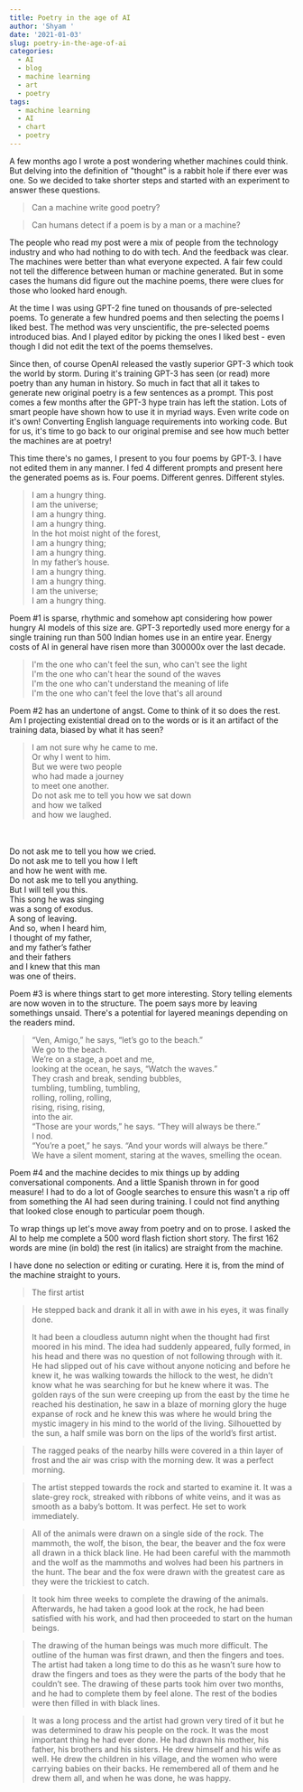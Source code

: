```yaml
---
title: Poetry in the age of AI
author: 'Shyam '
date: '2021-01-03'
slug: poetry-in-the-age-of-ai
categories:
  - AI
  - blog
  - machine learning
  - art
  - poetry
tags:
  - machine learning
  - AI
  - chart
  - poetry
---
```


A few months ago I wrote a post wondering whether machines could think. But delving into the definition of "thought" is a rabbit hole if there ever was one. So we decided to take shorter steps and started with an experiment to answer these questions.

> Can a machine write good poetry?

> Can humans detect if a poem is by a man or a machine?

The people who read my post were a mix of people from the technology industry and who had nothing to do with tech. And the feedback was clear. The machines were better than what everyone expected. A fair few could not tell the difference between human or machine generated. But in some cases the humans did figure out the machine poems, there were clues for those who looked hard enough.

At the time I was using GPT-2 fine tuned on thousands of pre-selected poems. To generate a few hundred poems and then selecting the poems I liked best. The method was very unscientific, the pre-selected poems introduced bias. And I played editor by picking the ones I liked best - even though I did not edit the text of the poems themselves.

Since then, of course OpenAI released the vastly superior GPT-3 which took the world by storm. During it's training GPT-3 has seen (or read) more poetry than any human in history. So much in fact that all it takes to generate new original poetry is a few sentences as a prompt. This post comes a few months after the GPT-3 hype train has left the station. Lots of smart people have shown how to use it in myriad ways. Even write code on it's own! Converting English language requirements into working code. But for us, it's time to go back to our original premise and see how much better the machines are at poetry!

This time there's no games, I present to you four poems by GPT-3. I have not edited them in any manner. I fed 4 different prompts and present here the generated poems as is. Four poems. Different genres. Different styles.

> I am a hungry thing.
<br>I am the universe;
<br>I am a hungry thing.
<br>I am a hungry thing.
<br>In the hot moist night of the forest,
<br>I am a hungry thing;
<br>I am a hungry thing.
<br>In my father’s house.
<br>I am a hungry thing.
<br>I am a hungry thing.
<br>I am the universe;
<br>I am a hungry thing.

Poem #1 is sparse, rhythmic and somehow apt considering how power hungry AI models of this size are. GPT-3 reportedly used more energy for a single training run than 500 Indian homes use in an entire year. Energy costs of AI in general have risen more than 300000x over the last decade.

> I'm the one who can't feel the sun, who can't see the light
<br> I'm the one who can't hear the sound of the waves
<br> I'm the one who can't understand the meaning of life
<br> I'm the one who can't feel the love that's all around

Poem #2 has an undertone of angst. Come to think of it so does the rest. Am I projecting existential dread on to the words or is it an artifact of the training data, biased by what it has seen?

> I am not sure why he came to me.
<br> Or why I went to him.
<br> But we were two people
<br> who had made a journey
<br> to meet one another.
<br> Do not ask me to tell you how we sat down
<br> and how we talked
<br> and how we laughed.
<br>
<br> Do not ask me to tell you how we cried.
<br> Do not ask me to tell you how I left
<br> and how he went with me.
<br> Do not ask me to tell you anything.
<br> But I will tell you this.
<br> This song he was singing
<br> was a song of exodus.
<br> A song of leaving.
<br> And so, when I heard him,
<br> I thought of my father,
<br> and my father’s father
<br> and their fathers
<br> and I knew that this man
<br> was one of theirs.

Poem #3 is where things start to get more interesting. Story telling elements are now woven in to the structure. The poem says more by leaving somethings unsaid. There's a potential for layered meanings depending on the readers mind.

> “Ven, Amigo,” he says, “let’s go to the beach.”
<br> We go to the beach.
<br> We’re on a stage, a poet and me,
<br> looking at the ocean, he says, “Watch the waves.”
<br> They crash and break, sending bubbles,
<br> tumbling, tumbling, tumbling,
<br> rolling, rolling, rolling,
<br> rising, rising, rising,
<br> into the air.
<br> “Those are your words,” he says. “They will always be there.”
<br> I nod.
<br> “You’re a poet,” he says. “And your words will always be there.”
<br> We have a silent moment, staring at the waves, smelling the ocean.

Poem #4 and the machine decides to mix things up by adding conversational components. And a little Spanish thrown in for good measure! I had to do a lot of Google searches to ensure this wasn't a rip off from something the AI had seen during training. I could not find anything that looked close enough to particular poem though.

To wrap things up let's move away from poetry and on to prose. I asked the AI to help me complete a 500 word flash fiction short story. The first 162 words are mine (in bold) the rest (in italics) are straight from the machine.

I have done no selection or editing or curating. Here it is, from the mind of the machine straight to yours.

> The first artist

> He stepped back and drank it all in with awe in his eyes, it was finally done.
> 
> It had been a cloudless autumn night when the thought had first moored in his mind. The idea had suddenly appeared, fully formed, in his head and there was no question of not following through with it. He had slipped out of his cave without anyone noticing and before he knew it, he was walking towards the hillock to the west, he didn’t know what he was searching for but he knew where it was. The golden rays of the sun were creeping up from the east by the time he reached his destination, he saw in a blaze of morning glory the huge expanse of rock and he knew this was where he would bring the mystic imagery in his mind to the world of the living. Silhouetted by the sun, a half smile was born on the lips of the world’s first artist.

> The ragged peaks of the nearby hills were covered in a thin layer of frost and the air was crisp with the morning dew. It was a perfect morning.

> The artist stepped towards the rock and started to examine it. It was a slate-grey rock, streaked with ribbons of white veins, and it was as smooth as a baby’s bottom. It was perfect. He set to work immediately.

> All of the animals were drawn on a single side of the rock. The mammoth, the wolf, the bison, the bear, the beaver and the fox were all drawn in a thick black line. He had been careful with the mammoth and the wolf as the mammoths and wolves had been his partners in the hunt. The bear and the fox were drawn with the greatest care as they were the trickiest to catch.

> It took him three weeks to complete the drawing of the animals. Afterwards, he had taken a good look at the rock, he had been satisfied with his work, and had then proceeded to start on the human beings.

> The drawing of the human beings was much more difficult. The outline of the human was first drawn, and then the fingers and toes. The artist had taken a long time to do this as he wasn’t sure how to draw the fingers and toes as they were the parts of the body that he couldn’t see. The drawing of these parts took him over two months, and he had to complete them by feel alone. The rest of the bodies were then filled in with black lines.

> It was a long process and the artist had grown very tired of it but he was determined to draw his people on the rock. It was the most important thing he had ever done. He had drawn his mother, his father, his brothers and his sisters. He drew himself and his wife as well. He drew the children in his village, and the women who were carrying babies on their backs. He remembered all of them and he drew them all, and when he was done, he was happy.